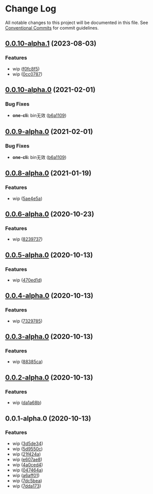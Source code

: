 # Change Log

All notable changes to this project will be documented in this file.
See [Conventional Commits](https://conventionalcommits.org) for commit guidelines.

## [0.0.10-alpha.1](https://github.com/stbui/one/compare/v0.0.10-alpha.0...v0.0.10-alpha.1) (2023-08-03)


### Features

* wip ([f0fc8f5](https://github.com/stbui/one/commit/f0fc8f5b94adae3d294c4c6a612283b503d5d5fb))
* wip ([0cc0787](https://github.com/stbui/one/commit/0cc078702361c400fe7b04eecc125ff852d3fb49))





## [0.0.10-alpha.0](https://github.com/stbui/one/compare/v0.0.8-alpha.0...v0.0.10-alpha.0) (2021-02-01)


### Bug Fixes

* **one-cli:** bin无效 ([b6a1109](https://github.com/stbui/one/commit/b6a1109047e06e5199899bb48ebc12cb9eaa3ffd))





## [0.0.9-alpha.0](https://github.com/stbui/one/compare/v0.0.8-alpha.0...v0.0.9-alpha.0) (2021-02-01)


### Bug Fixes

* **one-cli:** bin无效 ([b6a1109](https://github.com/stbui/one/commit/b6a1109047e06e5199899bb48ebc12cb9eaa3ffd))





## [0.0.8-alpha.0](https://github.com/stbui/one/compare/v0.0.7-alpha.0...v0.0.8-alpha.0) (2021-01-19)


### Features

* wip ([5ae4e5a](https://github.com/stbui/one/commit/5ae4e5a537bcb29bcf59feaf6309b69b8d98390d))





## [0.0.6-alpha.0](https://github.com/stbui/one/compare/v0.0.5-alpha.0...v0.0.6-alpha.0) (2020-10-23)


### Features

* wip ([8239737](https://github.com/stbui/one/commit/82397376ddbc8eb5dbc17123632c3cc507ab0e24))





## [0.0.5-alpha.0](https://github.com/stbui/proxy/compare/v0.0.4-alpha.0...v0.0.5-alpha.0) (2020-10-13)


### Features

* wip ([470ed1d](https://github.com/stbui/proxy/commit/470ed1d85d2b8256443683f2caa53f111a594728))





## [0.0.4-alpha.0](https://github.com/stbui/proxy/compare/v0.0.3-alpha.0...v0.0.4-alpha.0) (2020-10-13)


### Features

* wip ([7329785](https://github.com/stbui/proxy/commit/732978555692439fa881f231053941e05993ab52))





## [0.0.3-alpha.0](https://github.com/stbui/proxy/compare/v0.0.2-alpha.0...v0.0.3-alpha.0) (2020-10-13)


### Features

* wip ([88385ca](https://github.com/stbui/proxy/commit/88385ca4883f5046d815392d2a12632d0944d13a))





## [0.0.2-alpha.0](https://github.com/stbui/proxy/compare/v0.0.1-alpha.0...v0.0.2-alpha.0) (2020-10-13)


### Features

* wip ([da1a68b](https://github.com/stbui/proxy/commit/da1a68bf83e034906d6eeb882820373ea100641c))





## 0.0.1-alpha.0 (2020-10-13)


### Features

* wip ([3d5de34](https://github.com/stbui/proxy/commit/3d5de3494b571d0a577d2d3feee0012e8477fa01))
* wip ([5d9550c](https://github.com/stbui/proxy/commit/5d9550cdbe612210feb97181dc91477ed4a83c59))
* wip ([21f424a](https://github.com/stbui/proxy/commit/21f424a1e918d935faadae28f6f2619ea62cf627))
* wip ([e607ae8](https://github.com/stbui/proxy/commit/e607ae8a91256f687fa560a7d735692d6e9a0c36))
* wip ([4a0ced4](https://github.com/stbui/proxy/commit/4a0ced4a6b2e9fc218b430f6601b36f737f5de1f))
* wip ([047464a](https://github.com/stbui/proxy/commit/047464a597108dd4407f5c7327d19ad93653dcf8))
* wip ([a6aff01](https://github.com/stbui/proxy/commit/a6aff0125e0e9d6043bc3c2f69d785e0af4f8252))
* wip ([7dc5bea](https://github.com/stbui/proxy/commit/7dc5bead217211df1e78c90352d9f9e86927b728))
* wip ([7dda173](https://github.com/stbui/proxy/commit/7dda1737d84c6d1a9ef65a450acc899150cbaf43))
